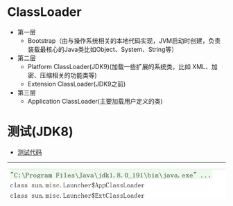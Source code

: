 # ClassLoader
+ 第一层
  + Bootstrap（由与操作系统相关的本地代码实现，JVM启动时创建，负责装载最核心的Java类比如Object、System、String等）
+ 第二层
  + Platform ClassLoader(JDK9)(加载一些扩展的系统类，比如 XML、加密、压缩相关的功能类等)
  + Extension ClassLoader(JDK9之前)
+ 第三层
  + Application ClassLoader(主要加载用户定义的类)
# 测试(JDK8)
+ [测试代码](ClassLoaderTest.java)
---
![classLoader](classLoader.png)
